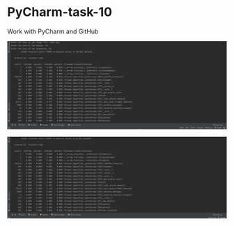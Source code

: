 # PyCharm-task-10
Work with PyCharm and GitHub

![img.png](images/screen_filterpy.png)

![img_1.png](images/screen_old_filterpy.png)